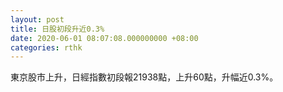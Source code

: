 ```yaml
---
layout: post
title: 日股初段升近0.3%
date: 2020-06-01 08:07:08.000000000 +08:00
categories: rthk
---
```


東京股市上升，日經指數初段報21938點，上升60點，升幅近0.3%。
